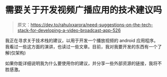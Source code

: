 # 需要关于开发视频广播应用的技术建议吗

> 原文：<https://dev.to/rahulxxarora/need-suggestions-on-the-tech-stack-for-developing-a-video-broadcast-app-526>

我正在寻求关于技术栈的建议，以用于开发一个播放视频的 android 应用程序。我看过一些这方面的演讲，也读过一些文章。目前，我对我要开发的东西有一个了解(仅架构)

如果你能详细说明我为什么要使用你的建议，并分享一些外部资源的链接，我将不胜感激。